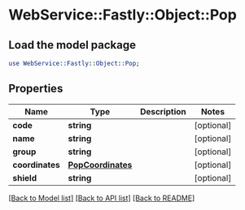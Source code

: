 # WebService::Fastly::Object::Pop

## Load the model package
```perl
use WebService::Fastly::Object::Pop;
```

## Properties
Name | Type | Description | Notes
------------ | ------------- | ------------- | -------------
**code** | **string** |  | [optional] 
**name** | **string** |  | [optional] 
**group** | **string** |  | [optional] 
**coordinates** | [**PopCoordinates**](PopCoordinates.md) |  | [optional] 
**shield** | **string** |  | [optional] 

[[Back to Model list]](../README.md#documentation-for-models) [[Back to API list]](../README.md#documentation-for-api-endpoints) [[Back to README]](../README.md)


